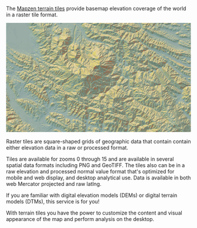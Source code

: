The [Mapzen terrain tiles](https://mapzen.com/projects/joerd) provide basemap elevation coverage of the world in a raster tile format.

![Contents of an example terrain tile](images/mapzen-terrain-tile-example.jpg)

Raster tiles are square-shaped grids of geographic data that contain contain either elevation data in a raw or processed format.

Tiles are available for zooms 0 through 15 and are available in several spatial data formats including PNG and GeoTIFF. The tiles also can be in a raw elevation and processed normal value format that's optimized for mobile and web display, and desktop analytical use. Data is available in both web Mercator projected and raw latlng.

If you are familiar with digital elevation models (DEMs) or digital terrain models (DTMs), this service is for you!

With terrain tiles you have the power to customize the content and visual appearance of the map and perform analysis on the desktop.

